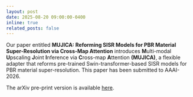 ```yaml
---
layout: post
date: 2025-08-20 09:00:00-0400
inline: true
related_posts: false
---
```

Our paper entitled **MUJICA: Reforming SISR Models for PBR Material Super-Resolution via Cross-Map Attention** introduces **M**ulti-modal **U**pscaling **J**oint **I**nference via **C**ross-map **A**ttention **(MUJICA)**, a flexible adapter that reforms pre-trained Swin-transformer-based SISR models for PBR material super-resolution. This paper has been submitted to AAAI-2026.
<br>

The arXiv pre-print version is available [here](https://www.arxiv.org/abs/2508.09802).